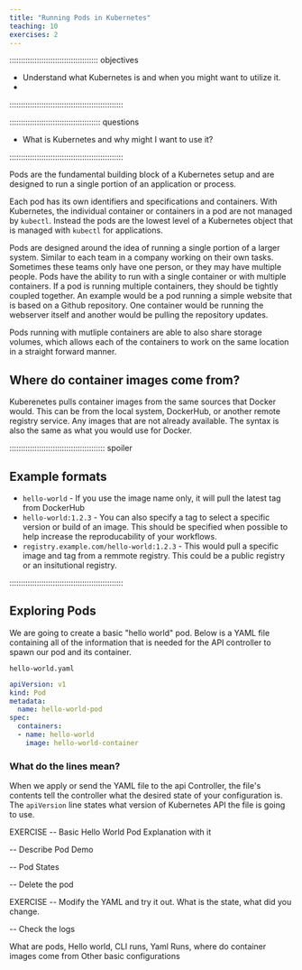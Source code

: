 ```yaml
---
title: "Running Pods in Kubernetes"
teaching: 10
exercises: 2
---
```



::::::::::::::::::::::::::::::::::::::: objectives

- Understand what Kubernetes is and when you might want to utilize it.
- 

::::::::::::::::::::::::::::::::::::::::::::::::::

:::::::::::::::::::::::::::::::::::::::: questions

- What is Kubernetes and why might I want to use it?

::::::::::::::::::::::::::::::::::::::::::::::::::

Pods are the fundamental building block of a Kubernetes setup and are designed to run a single portion of an application or process. 

Each pod has its own identifiers and specifications and containers. With Kubernetes, the individual container or containers in a pod are not managed by `kubectl`. Instead the pods are the lowest level of a Kubernetes object that is managed with `kubectl` for applications. 

Pods are designed around the idea of running a single portion of a larger system. Similar to each team in a company working on their own tasks. Sometimes these teams only have one person, or they may have multiple people. Pods have the ability to run with a single container or with multiple containers. If a pod is running multiple containers, they should be tightly coupled together. An example would be a pod running a simple website that is based on a Github repository. One container would be running the webserver itself and another would be pulling the repository updates. 

Pods running with mutliple containers are able to also share storage volumes, which allows each of the containers to work on the same location in a straight forward manner. 

## Where do container images come from?

Kuberenetes pulls container images from the same sources that Docker would. This can be from the local system, DockerHub, or another remote registry service. Any images that are not already available. The syntax is also the same as what you would use for Docker. 

:::::::::::::::::::::::::::::::::::::::::: spoiler

## Example formats

- `hello-world` - If you use the image name only, it will pull the latest tag from DockerHub
- `hello-world:1.2.3` - You can also specify a tag to select a specific version or build of an image. This should be specified when possible to help increase the reproducability of your workflows.
- `registry.example.com/hello-world:1.2.3` - This would pull a specific image and tag from a remmote registry. This could be a public registry or an insitutional registry.

::::::::::::::::::::::::::::::::::::::::::::::::::

## Exploring Pods

We are going to create a basic "hello world" pod. Below is a YAML file containing all of the information that is needed for the API controller to spawn our pod and its container. 

`hello-world.yaml`
```yaml
apiVersion: v1
kind: Pod
metadata:
  name: hello-world-pod
spec:
  containers:
  - name: hello-world
    image: hello-world-container
```

### What do the lines mean?

When we apply or send the YAML file to the api Controller, the file's contents tell the controller what the desired state of your configuration is. 
The `apiVersion` line states what version of Kubernetes API the file is going to use.  


EXERCISE -- Basic Hello World Pod
Explanation with it

-- Describe Pod Demo

-- Pod States

-- Delete the pod

EXERCISE -- Modify the YAML and try it out. What is the state, what did you change. 

-- Check the logs



What are pods, Hello world, CLI runs, Yaml Runs, where do container images come from
Other basic configurations

